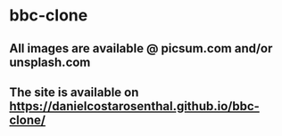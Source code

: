 # bbc-clone

## All images are available @ picsum.com and/or unsplash.com

## The site is available on https://danielcostarosenthal.github.io/bbc-clone/
